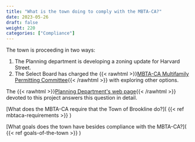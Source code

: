 ```yaml
---
title: "What is the town doing to comply with the MBTA-CA?"
date: 2023-05-26
draft: false
weight: 220
categories: ["Compliance"]
---
```

The town is proceeding in two ways:
1. The Planning department is developing a zoning update for Harvard Street.
2. The Select Board has charged the {{< rawhtml >}}<a href="https://www.brooklinema.gov/3608/MBTA-CA-Multifamily-Permitting-Committee" target="_new">MBTA-CA Multifamily Permitting Committee</a>{{< /rawhtml >}} with exploring other options.

The {{< rawhtml >}}<a href="https://www.brooklinema.gov/2044/Multifamily-MBTA" target="_new">Planning Department's web page</a>{{< /rawhtml >}} devoted to this project answers this question in detail.

[What does the MBTA-CA require that the Town of Brookline do?]( {{< ref mbtaca-requirements >}} )

[What goals does the town have besides compliance with the MBTA-CA?]( {{< ref goals-of-the-town >}} ) 
